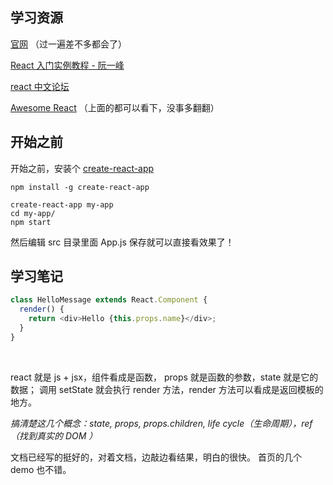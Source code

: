 ## 学习资源

  [官网](facebook.github.io/react) （过一遍差不多都会了）

  [React 入门实例教程 - 阮一峰](http://www.ruanyifeng.com/blog/2015/03/react.html)

  [react 中文论坛](http://react-china.org/)

  [Awesome React](https://github.com/enaqx/awesome-react) （上面的都可以看下，没事多翻翻）


## 开始之前

  开始之前，安装个 [create-react-app](https://github.com/facebookincubator/create-react-app)
  ```shell
  npm install -g create-react-app

  create-react-app my-app
  cd my-app/
  npm start
  ```
  然后编辑 src 目录里面 App.js 保存就可以直接看效果了！

## 学习笔记

  ```js
  class HelloMessage extends React.Component {
    render() {
      return <div>Hello {this.props.name}</div>;
    }
  }
  ```
  
  
  
  react 就是 js + jsx，组件看成是函数， props 就是函数的参数，state 就是它的数据；
  调用 setState 就会执行 render 方法，render 方法可以看成是返回模板的地方。
  
  *搞清楚这几个概念：state, props, props.children, life cycle（生命周期），ref（找到真实的 DOM ）*
  
  文档已经写的挺好的，对着文档，边敲边看结果，明白的很快。 首页的几个 demo 也不错。
